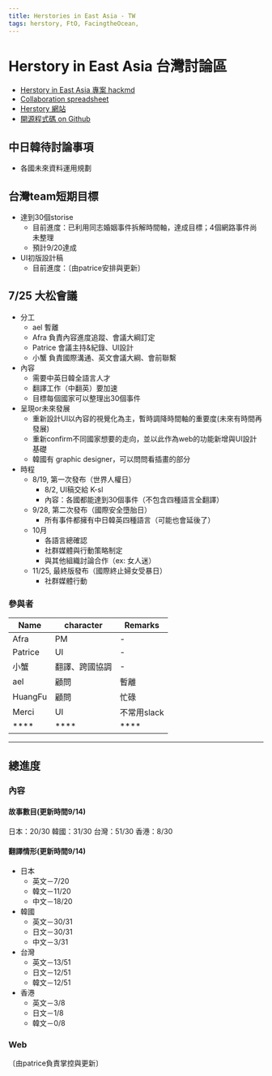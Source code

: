 ```yaml
---
title: Herstories in East Asia - TW
tags: herstory, FtO, FacingtheOcean, 
---
```


# Herstory in East Asia 台灣討論區

* [Herstory in East Asia 專案 hackmd](https://g0v.hackmd.io/EYSWYz8ZRB2oN6RHrVNf5g?view)
* [Collaboration spreadsheet](https://bit.ly/2SsOPSU)
* [Herstory 網站](https://herstory-of-east-asia.netlify.com/)
* [開源程式碼 on Github](https://github.com/lexifdev/herstory-of-east-asia)

## 中日韓待討論事項
- 各國未來資料運用規劃
## 台灣team短期目標
- 達到30個storise
  - 目前進度：已利用同志婚姻事件拆解時間軸，達成目標；4個網路事件尚未整理
  - 預計9/20達成
- UI初版設計稿
  - 目前進度：〔由patrice安排與更新〕

## 7/25 大松會議
- 分工
    - ael 暫離
    - Afra 負責內容進度追蹤、會議大綱訂定
    - Patrice 會議主持&紀錄、UI設計
    - 小蟹 負責國際溝通、英文會議大綱、會前聯繫
- 內容
    - 需要中英日韓全語言人才
    - 翻譯工作（中翻英）要加速
    - 目標每個國家可以整理出30個事件
- 呈現or未來發展
    - 重新設計UI以內容的視覺化為主，暫時調降時間軸的重要度(未來有時間再發展)
    - 重新confirm不同國家想要的走向，並以此作為web的功能新增與UI設計基礎
    - 韓國有 graphic designer，可以問問看插畫的部分
- 時程
    - 8/19, 第一次發布（世界人權日）
        - 8/2, UI稿交給 K-sl
        - 內容：各國都能達到30個事件（不包含四種語言全翻譯）
    - 9/28, 第二次發布（國際安全墮胎日）
        - 所有事件都擁有中日韓英四種語言（可能也會延後了）
    - 10月
        - 各語言總確認
        - 社群媒體與行動策略制定
        - 與其他組織討論合作（ex: 女人迷）
    - 11/25, 最終版發布（國際終止婦女受暴日）
        - 社群媒體行動

### 參與者
| Name | character | Remarks|
| --------  | -------- | -------- |
| Afra | PM | - |
| Patrice | UI | - |
| 小蟹 | 翻譯、跨國協調 | - |
| ael | 顧問 | 暫離 |
| HuangFu  | 顧問 | 忙碌|
| Merci  | UI | 不常用slack |
| **** | **** | ****|


---

## 總進度
### 內容
#### 故事數目(更新時間9/14)
日本：20/30
韓國：31/30
台灣：51/30
香港：8/30
#### 翻譯情形(更新時間9/14)
- 日本
    - 英文－7/20
    - 韓文－11/20
    - 中文－18/20
- 韓國
    - 英文－30/31
    - 日文－30/31
    - 中文－3/31
- 台灣
    - 英文－13/51
    - 日文－12/51
    - 韓文－12/51
- 香港
    - 英文－3/8
    - 日文－1/8
    - 韓文－0/8

### Web
〔由patrice負責掌控與更新〕